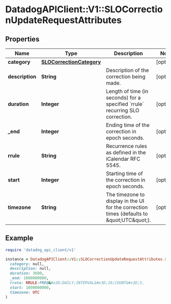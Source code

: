 # DatadogAPIClient::V1::SLOCorrectionUpdateRequestAttributes

## Properties

| Name            | Type                                                  | Description                                                                                 | Notes      |
| --------------- | ----------------------------------------------------- | ------------------------------------------------------------------------------------------- | ---------- |
| **category**    | [**SLOCorrectionCategory**](SLOCorrectionCategory.md) |                                                                                             | [optional] |
| **description** | **String**                                            | Description of the correction being made.                                                   | [optional] |
| **duration**    | **Integer**                                           | Length of time (in seconds) for a specified &#x60;rrule&#x60; recurring SLO correction.     | [optional] |
| **\_end**       | **Integer**                                           | Ending time of the correction in epoch seconds.                                             | [optional] |
| **rrule**       | **String**                                            | Recurrence rules as defined in the iCalendar RFC 5545.                                      | [optional] |
| **start**       | **Integer**                                           | Starting time of the correction in epoch seconds.                                           | [optional] |
| **timezone**    | **String**                                            | The timezone to display in the UI for the correction times (defaults to \&quot;UTC\&quot;). | [optional] |

## Example

```ruby
require 'datadog_api_client/v1'

instance = DatadogAPIClient::V1::SLOCorrectionUpdateRequestAttributes.new(
  category: null,
  description: null,
  duration: 3600,
  _end: 1600000000,
  rrule: RRULE:FREQ&#x3D;DAILY;INTERVAL&#x3D;10;COUNT&#x3D;5,
  start: 1600000000,
  timezone: UTC
)
```
